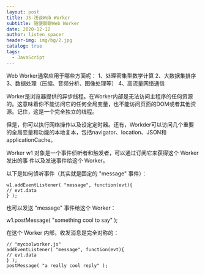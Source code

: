 ```yaml
---
layout: post
title: JS-浅谈Web Worker
subtitle: 随便聊聊Web Worker
date: 2020-12-12
author: listen_spacer
header-img: img/bg/2.jpg
catalog: true
tags:
  - JavaScript
---
```


Web Worker通常应用于哪些方面呢：
1、处理密集型数学计算
2、大数据集排序
3、数据处理（压缩、音频分析、图像处理等）
4、高流量网络通信

Worker是浏览器提供的异步线程。在Worker内部是无法访问主程序的任何资源的。这意味着你不能访问它的任何全局变量，也不能访问页面的DOM或者其他资源。记住，这是一个完全独立的线程。

但是，你可以执行网络操作以及设定定时器。还有，Workder可以访问几个重要的全局变量和功能的本地复本，包括navigator、location、JSON和applicationCache。

Worker  w1 对象是一个事件侦听者和触发者，可以通过订阅它来获得这个 Worker 发出的事
件以及发送事件给这个 Worker。

以下是如何侦听事件（其实就是固定的 "message" 事件）：

```
w1.addEventListener( "message", function(evt){
// evt.data
} );
```

也可以发送 "message" 事件给这个 Worker：

w1.postMessage( "something cool to say" );

在这个 Worker 内部，收发消息是完全对称的：
```
// "mycoolworker.js"
addEventListener( "message", function(evt){
// evt.data
} );
postMessage( "a really cool reply" );
```